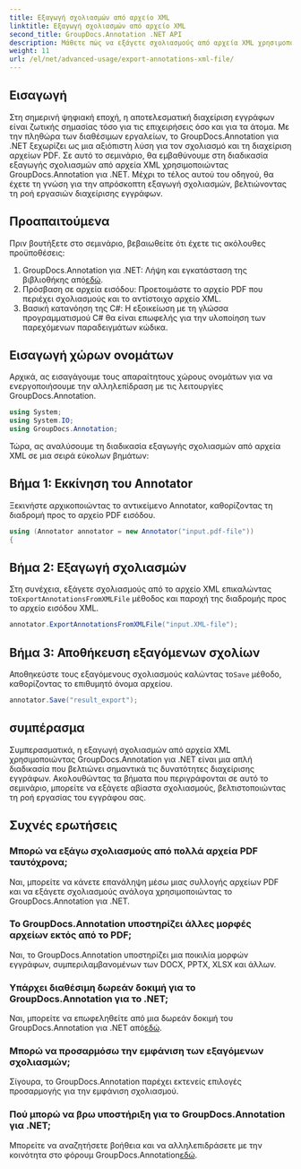 ```yaml
---
title: Εξαγωγή σχολιασμών από αρχείο XML
linktitle: Εξαγωγή σχολιασμών από αρχείο XML
second_title: GroupDocs.Annotation .NET API
description: Μάθετε πώς να εξάγετε σχολιασμούς από αρχεία XML χρησιμοποιώντας το GroupDocs.Annotation για .NET, απλοποιώντας αποτελεσματικά τη ροή εργασιών διαχείρισης εγγράφων.
weight: 11
url: /el/net/advanced-usage/export-annotations-xml-file/
---
```

## Εισαγωγή
Στη σημερινή ψηφιακή εποχή, η αποτελεσματική διαχείριση εγγράφων είναι ζωτικής σημασίας τόσο για τις επιχειρήσεις όσο και για τα άτομα. Με την πληθώρα των διαθέσιμων εργαλείων, το GroupDocs.Annotation για .NET ξεχωρίζει ως μια αξιόπιστη λύση για τον σχολιασμό και τη διαχείριση αρχείων PDF. Σε αυτό το σεμινάριο, θα εμβαθύνουμε στη διαδικασία εξαγωγής σχολιασμών από αρχεία XML χρησιμοποιώντας GroupDocs.Annotation για .NET. Μέχρι το τέλος αυτού του οδηγού, θα έχετε τη γνώση για την απρόσκοπτη εξαγωγή σχολιασμών, βελτιώνοντας τη ροή εργασιών διαχείρισης εγγράφων.
## Προαπαιτούμενα
Πριν βουτήξετε στο σεμινάριο, βεβαιωθείτε ότι έχετε τις ακόλουθες προϋποθέσεις:
1.  GroupDocs.Annotation για .NET: Λήψη και εγκατάσταση της βιβλιοθήκης από[εδώ](https://releases.groupdocs.com/annotation/net/).
2. Πρόσβαση σε αρχεία εισόδου: Προετοιμάστε το αρχείο PDF που περιέχει σχολιασμούς και το αντίστοιχο αρχείο XML.
3. Βασική κατανόηση της C#: Η εξοικείωση με τη γλώσσα προγραμματισμού C# θα είναι επωφελής για την υλοποίηση των παρεχόμενων παραδειγμάτων κώδικα.

## Εισαγωγή χώρων ονομάτων
Αρχικά, ας εισαγάγουμε τους απαραίτητους χώρους ονομάτων για να ενεργοποιήσουμε την αλληλεπίδραση με τις λειτουργίες GroupDocs.Annotation.
```csharp
using System;
using System.IO;
using GroupDocs.Annotation;
```

Τώρα, ας αναλύσουμε τη διαδικασία εξαγωγής σχολιασμών από αρχεία XML σε μια σειρά εύκολων βημάτων:
## Βήμα 1: Εκκίνηση του Annotator
Ξεκινήστε αρχικοποιώντας το αντικείμενο Annotator, καθορίζοντας τη διαδρομή προς το αρχείο PDF εισόδου.
```csharp
using (Annotator annotator = new Annotator("input.pdf-file"))
{
```
## Βήμα 2: Εξαγωγή σχολιασμών
 Στη συνέχεια, εξάγετε σχολιασμούς από το αρχείο XML επικαλώντας το`ExportAnnotationsFromXMLFile` μέθοδος και παροχή της διαδρομής προς το αρχείο εισόδου XML.
```csharp
annotator.ExportAnnotationsFromXMLFile("input.XML-file");
```
## Βήμα 3: Αποθήκευση εξαγόμενων σχολίων
 Αποθηκεύστε τους εξαγόμενους σχολιασμούς καλώντας το`Save` μέθοδο, καθορίζοντας το επιθυμητό όνομα αρχείου.
```csharp
annotator.Save("result_export");
```

## συμπέρασμα
Συμπερασματικά, η εξαγωγή σχολιασμών από αρχεία XML χρησιμοποιώντας GroupDocs.Annotation για .NET είναι μια απλή διαδικασία που βελτιώνει σημαντικά τις δυνατότητες διαχείρισης εγγράφων. Ακολουθώντας τα βήματα που περιγράφονται σε αυτό το σεμινάριο, μπορείτε να εξάγετε αβίαστα σχολιασμούς, βελτιστοποιώντας τη ροή εργασίας του εγγράφου σας.
## Συχνές ερωτήσεις
### Μπορώ να εξάγω σχολιασμούς από πολλά αρχεία PDF ταυτόχρονα;
Ναι, μπορείτε να κάνετε επανάληψη μέσω μιας συλλογής αρχείων PDF και να εξάγετε σχολιασμούς ανάλογα χρησιμοποιώντας το GroupDocs.Annotation για .NET.
### Το GroupDocs.Annotation υποστηρίζει άλλες μορφές αρχείων εκτός από το PDF;
Ναι, το GroupDocs.Annotation υποστηρίζει μια ποικιλία μορφών εγγράφων, συμπεριλαμβανομένων των DOCX, PPTX, XLSX και άλλων.
### Υπάρχει διαθέσιμη δωρεάν δοκιμή για το GroupDocs.Annotation για το .NET;
 Ναι, μπορείτε να επωφεληθείτε από μια δωρεάν δοκιμή του GroupDocs.Annotation για .NET από[εδώ](https://releases.groupdocs.com/).
### Μπορώ να προσαρμόσω την εμφάνιση των εξαγόμενων σχολιασμών;
Σίγουρα, το GroupDocs.Annotation παρέχει εκτενείς επιλογές προσαρμογής για την εμφάνιση σχολιασμού.
### Πού μπορώ να βρω υποστήριξη για το GroupDocs.Annotation για .NET;
 Μπορείτε να αναζητήσετε βοήθεια και να αλληλεπιδράσετε με την κοινότητα στο φόρουμ GroupDocs.Annotation[εδώ](https://forum.groupdocs.com/c/annotation/10).